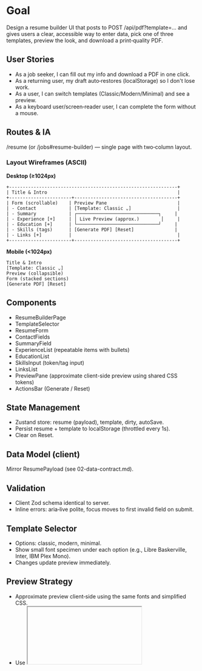 # Goal

Design a resume builder UI that posts to POST /api/pdf?template=... and gives users a clear, accessible way to enter data, pick one of three templates, preview the look, and download a print‑quality PDF.

## User Stories

- As a job seeker, I can fill out my info and download a PDF in one click.
- As a returning user, my draft auto‑restores (localStorage) so I don't lose work.
- As a user, I can switch templates (Classic/Modern/Minimal) and see a preview.
- As a keyboard user/screen‑reader user, I can complete the form without a mouse.

## Routes & IA

/resume (or /jobs#resume-builder) — single page with two‑column layout.

### Layout Wireframes (ASCII)

**Desktop (≥1024px)**

```
+--------------------------------------------------------------+
| Title & Intro                                                |
+-----------------------+--------------------------------------+
| Form (scrollable)    | Preview Pane                          |
| - Contact            | [Template: Classic ⌄]                 |
| - Summary            | ┌──────────────────────────────┐     |
| - Experience [+]     | │ Live Preview (approx.)        │     |
| - Education [+]      | └──────────────────────────────┘     |
| - Skills (tags)      | [Generate PDF] [Reset]               |
| - Links [+]          |                                       |
+-----------------------+--------------------------------------+
```

**Mobile (<1024px)**

```
Title & Intro
[Template: Classic ⌄]
Preview (collapsible)
Form (stacked sections)
[Generate PDF] [Reset]
```

## Components

- ResumeBuilderPage
- TemplateSelector
- ResumeForm
- ContactFields
- SummaryField
- ExperienceList (repeatable items with bullets)
- EducationList
- SkillsInput (token/tag input)
- LinksList
- PreviewPane (approximate client-side preview using shared CSS tokens)
- ActionsBar (Generate / Reset)

## State Management

- Zustand store: resume (payload), template, dirty, autoSave.
- Persist resume + template to localStorage (throttled every 1s).
- Clear on Reset.

## Data Model (client)

Mirror ResumePayload (see 02-data-contract.md).

## Validation

- Client Zod schema identical to server.
- Inline errors: aria‑live polite, focus moves to first invalid field on submit.

## Template Selector

- Options: classic, modern, minimal.
- Show small font specimen under each option (e.g., Libre Baskerville, Inter, IBM Plex Mono).
- Changes update preview immediately.

## Preview Strategy

- Approximate preview client‑side using the same fonts and simplified CSS.
- Use <iframe> or a styled <div>; avoid Playwright in the browser.
- Note: final PDF comes from server; preview is visually close but not authoritative.

### (Optional) Server HTML Preview

Add GET /api/preview-html?template=... that returns compiled HTML for iframe. (Can be Phase 3.)

## API Integration

```typescript
// services/api.ts
export async function downloadPdf(payload: ResumePayload, template: string) {
  const res = await fetch(`/api/pdf?template=${template}`, {
    method: 'POST',
    headers: { 'Content-Type': 'application/json' },
    body: JSON.stringify(payload),
  });
  if (!res.ok) throw new Error(`PDF failed: ${res.status}`);
  const blob = await res.blob();
  const url = URL.createObjectURL(blob);
  const a = document.createElement('a');
  a.href = url; a.download = `resume-${template}.pdf`; a.click();
  URL.revokeObjectURL(url);
}
```

## Accessibility

- Visible labels; inputs associated via htmlFor/id.
- Keyboard support for all controls (add/remove items, tag input).
- Announce validation via aria-live regions.
- Color contrast ≥ 4.5:1; focus outlines visible.

## Styling

- Plain CSS (your preference) with CSS variables for spacing, colors, fonts.
- Print‑friendly palette in preview; avoid hairline borders and ultra‑light fonts.

## Error Handling

- 400: show validation errors mapping (field list).
- 422: unsupported template → reset selector to classic.
- 500: generic error with retry and support link (logs include request id).

## Privacy & Consent

- Toggle: "Save my draft to this device" (on by default).
- No data sent anywhere except PDF POST.

## Analytics (optional)

Track template switches, PDF generation success/failure, time‑to‑first‑PDF.

## Tests

- RTL tests: add/remove experience items; tag input; template switching.
- E2E (Playwright): fill form → download PDF; verify response headers and >1KB file.

## Responsive Rules

Switch to stacked layout below 1024px; sticky ActionsBar at bottom on mobile.

## Copy (editable)

- Title: "Build Your Resume"
- CTA: "Generate PDF"
- Subtext: "Your data stays on this device except when generating the PDF."